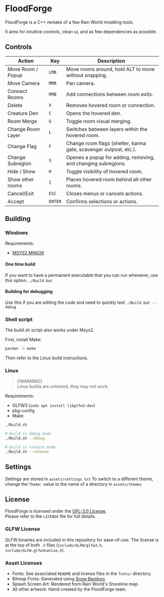 # FloodForge

FloodForge is a C++ remake of a few Rain World modding tools.

It aims for intuitive controls, clean ui, and as few dependencies as possible.

## Controls

| Action            | Key       | Description                                                       |
|-------------------|-----------|-------------------------------------------------------------------|
| Move Room / Popup | `LMB`     | Move rooms around, hold ALT to move without snapping.             |
| Move Camera       | `MMB`     | Pan camera.                                                       |
| Connect Rooms     | `RMB`     | Add connections between room exits.                               |
| Delete            | `X`       | Removes hovered room or connection.                               |
| Creature Den      | `C`       | Opens the hovered den.                                            |
| Room Merge        | `G`       | Toggle room visual merging.                                       |
| Change Room Layer | `L`       | Switches between layers within the hovered room.                  |
| Change Flag       | `F`       | Change room flags (shelter, karma gate, scavenger outpost, etc.). |
| Change Subregion  | `S`       | Openes a popup for adding, removing, and changing subregions.     |
| Hide / Show       | `H`       | Toggle visibility of hovered room.                                |
| Show other rooms  | `I`       | Places hovered room behind all other rooms.                       |
| Cancel/Exit       | `ESC`     | Closes menus or cancels actions.                                  |
| Accept            | `ENTER`   | Confirms selections or actions.                                   |

## Building

### Windows

Requirements:

- [MSYS2 MINGW](https://www.msys2.org)

#### One time build

If you want to have a permanent executable that you can run whenever, use this option.
`./Build.bat`

#### Building for debugging

Use this if you are editing the code and need to quickly test
`./Build.bat --debug`

### Shell script

The build.sh script also works under Msys2.

First, install Make:

```bash
pacman -S make
```

Then refer to the Linux build instructions.

### Linux
>
> [!WARNING]  
> Linux builds are untested, they may not work.

Requirements:

- GLFW3 (`sudo apt install libglfw3-dev`)
- pkg-config
- Make

```bash
./Build.sh

# build in debug mode
./Build.sh --debug

# build in release mode
./Build.sh --release
```

## Settings

Settings are stored in `assets/settings.txt`
To switch to a different theme, change the `Theme:` value to the name of a directory in `assets/themes`

## License

FloodForge is licensed under the [GPL-3.0 License](LICENSE).  
Please refer to the `LICENSE` file for full details.  

### GLFW License

GLFW binaries are included in this repository for ease-of-use.
The license is at the top of both `.h` files (`include/GLFW/glfw3.h`, `include/GLFW.glfw3native.h`).

### Asset Licenses

- Fonts: See associated `README` and license files in the `fonts/` directory.  
- Bitmap Fonts: Generated using [Snow Bamboo](https://snowb.org).  
- Splash Screen Art: Rendered from Rain World's Shoreline map.  
- All other artwork: Hand-created by the FloodForge team.
